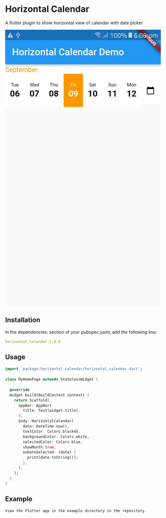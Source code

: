 # Horizontal Calendar
A flutter plugin to show horizontal view of calendar with date picker
 
![calendar image](snapshot.jpg)

## Installation
In the dependencies: section of your pubspec.yaml, add the following line:

```yaml
horizontal_calendar:1.0.0
```

## Usage

```dart
import 'package:horizontal_calendar/horizontal_calendar.dart';

class MyHomePage extends StatelessWidget {

  @override
  Widget build(BuildContext context) {
    return Scaffold(
      appBar: AppBar(
        title: Text(widget.title),
      ),
      body: HorizontalCalendar(
        date: DateTime.now(),
        textColor: Colors.black45,
        backgroundColor: Colors.white,
        selectedColor: Colors.blue,
        showMonth:true,
        onDateSelected: (date) {
          print(date.toString());
        },
      ),
    );
  }
}
```

## Example

```
View the Flutter app in the example directory in the repository.
```